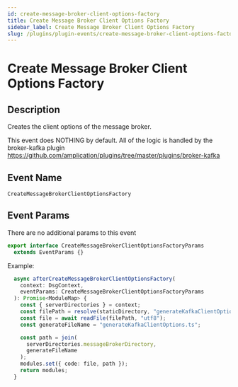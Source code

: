 ```yaml
---
id: create-message-broker-client-options-factory
title: Create Message Broker Client Options Factory
sidebar_label: Create Message Broker Client Options Factory
slug: /plugins/plugin-events/create-message-broker-client-options-factory
---
```


# Create Message Broker Client Options Factory

## Description

Creates the client options of the message broker.

This event does NOTHING by default. All of the logic is handled by the broker-kafka plugin https://github.com/amplication/plugins/tree/master/plugins/broker-kafka

## Event Name

`CreateMessageBrokerClientOptionsFactory`

## Event Params

There are no additional params to this event

```ts
export interface CreateMessageBrokerClientOptionsFactoryParams
  extends EventParams {}
```

Example:

```ts
  async afterCreateMessageBrokerClientOptionsFactory(
    context: DsgContext,
    eventParams: CreateMessageBrokerClientOptionsFactoryParams
  ): Promise<ModuleMap> {
    const { serverDirectories } = context;
    const filePath = resolve(staticDirectory, "generateKafkaClientOptions.ts");
    const file = await readFile(filePath, "utf8");
    const generateFileName = "generateKafkaClientOptions.ts";

    const path = join(
      serverDirectories.messageBrokerDirectory,
      generateFileName
    );
    modules.set({ code: file, path });
    return modules;
  }
```
